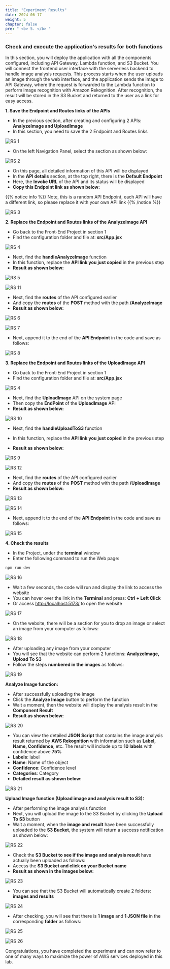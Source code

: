```yaml
---
title: "Experiment Results"
date: 2024-06-17
weight: 5
chapter: false
pre: " <b> 5. </b> "
---
```


### Check and execute the application's results for both functions

In this section, you will deploy the application with all the components configured, including API Gateway, Lambda function, and S3 Bucket. You will connect the frontend user interface with the serverless backend to handle image analysis requests. This process starts when the user uploads an image through the web interface, and the application sends the image to API Gateway, where the request is forwarded to the Lambda function to perform image recognition with Amazon Rekognition. After recognition, the result will be stored in the S3 Bucket and returned to the user as a link for easy access.

**1. Save the Endpoint and Routes links of the APIs**
- In the previous section, after creating and configuring 2 APIs: **AnalyzeImage and UploadImage**
- In this section, you need to save the 2 Endpoint and Routes links

![RS 1](/images/5.Results/rs_1.png)

- On the left Navigation Panel, select the section as shown below:

![RS 2](/images/5.Results/rs_2.png)

- On this page, all detailed information of this API will be displayed
- In the **API details** section, at the top right, there is the **Default Endpoint**
- Here, the **Invoke URL** of the API and its status will be displayed
- **Copy this Endpoint link as shown below:**

{{% notice info %}}
Note, this is a random API Endpoint, each API will have a different link, so please replace it with your own API link
{{% /notice %}}

![RS 3](/images/5.Results/rs_3.png)

**2. Replace the Endpoint and Routes links of the AnalyzeImage API**
- Go back to the Front-End Project in section 1
- Find the configuration folder and file at: **src/App.jsx**

![RS 4](/images/5.Results/rs_4.png)

- Next, find the **handleAnalyzeImage** function
- In this function, replace the **API link you just copied** in the previous step
- **Result as shown below:**

![RS 5](/images/5.Results/rs_5.png)

![RS 11](/images/5.Results/rs_11.png)

- Next, find the **routes** of the API configured earlier
- And copy the **routes** of the **POST** method with the path **/AnalyzeImage**
- **Result as shown below:**

![RS 6](/images/5.Results/rs_6.png)

![RS 7](/images/5.Results/rs_7.png)

- Next, append it to the end of the **API Endpoint** in the code and save as follows:

![RS 8](/images/5.Results/rs_8.png)

**3. Replace the Endpoint and Routes links of the UploadImage API**
- Go back to the Front-End Project in section 1
- Find the configuration folder and file at: **src/App.jsx**

![RS 4](/images/5.Results/rs_4.png)

- Next, find the **UploadImage** API on the system page
- Then copy the **EndPoint** of the **UploadImage** API
- **Result as shown below:**

![RS 10](/images/5.Results/rs_10.png)

- Next, find the **handleUploadToS3** function
- In this function, replace the **API link you just copied** in the previous step

- **Result as shown below:**

![RS 9](/images/5.Results/rs_9.png)

![RS 12](/images/5.Results/rs_12.png)

- Next, find the **routes** of the API configured earlier
- And copy the **routes** of the **POST** method with the path **/UploadImage**
- **Result as shown below:**

![RS 13](/images/5.Results/rs_13.png)

![RS 14](/images/5.Results/rs_14.png)

- Next, append it to the end of the **API Endpoint** in the code and save as follows:

![RS 15](/images/5.Results/rs_15.png)

**4. Check the results**
- In the Project, under the **terminal** window
- Enter the following command to run the Web page:

```bash
npm run dev
```
![RS 16](/images/5.Results/rs_16.png)

- Wait a few seconds, the code will run and display the link to access the website
- You can hover over the link in the **Terminal** and press: **Ctrl + Left Click**
- Or access [http://localhost:5173/](http://localhost:5173/) to open the website

![RS 17](/images/5.Results/rs_17.png)

- On the website, there will be a section for you to drop an image or select an image from your computer as follows:

![RS 18](/images/5.Results/rs_18.png)

- After uploading any image from your computer
- You will see that the website can perform 2 functions: **AnalyzeImage, Upload To S3**
- Follow the steps **numbered in the images** as follows:

![RS 19](/images/5.Results/rs_19.png)

**Analyze Image function:**
- After successfully uploading the image
- Click the **Analyze Image** button to perform the function
- Wait a moment, then the website will display the analysis result in the **Component Result**
- **Result as shown below:**

![RS 20](/images/5.Results/rs_20.png)

- You can view the detailed **JSON Script** that contains the image analysis result returned by **AWS Rekognition** with information such as **Label, Name, Confidence**, etc. The result will include up to **10 labels** with confidence above **75%**
- **Labels**: label
- **Name**: Name of the object
- **Confidence**: Confidence level
- **Categories**: Category
- **Detailed result as shown below:**

![RS 21](/images/5.Results/rs_21.png)

**Upload Image function (Upload image and analysis result to S3):**
- After performing the image analysis function
- Next, you will upload the image to the S3 Bucket by clicking the **Upload To S3** button
- Wait a moment, when the **image and result** have been successfully uploaded to the **S3 Bucket**, the system will return a success notification as shown below:

![RS 22](/images/5.Results/rs_22.png)

- Check the **S3 Bucket to see if the image and analysis result** have actually been uploaded as follows:
- Access the **S3 Bucket and click on your Bucket name**
- **Result as shown in the images below:**

![RS 23](/images/5.Results/rs_23.png)

- You can see that the S3 Bucket will automatically create 2 folders: **images and results**

![RS 24](/images/5.Results/rs_24.png)

- After checking, you will see that there is **1 image** and **1 JSON file** in the corresponding **folder** as follows:

![RS 25](/images/5.Results/rs_25.png)

![RS 26](/images/5.Results/rs_26.png)

Congratulations, you have completed the experiment and can now refer to one of many ways to maximize the power of AWS services deployed in this lab.






















